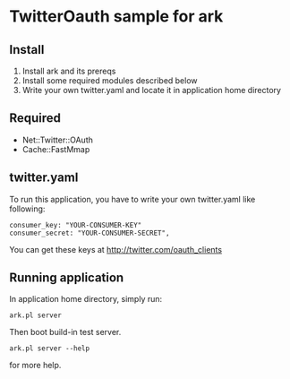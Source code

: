 # TwitterOauth sample for ark

## Install

1. Install ark and its prereqs
2. Install some required modules described below
3. Write your own twitter.yaml and locate it in application home directory

## Required

* Net::Twitter::OAuth
* Cache::FastMmap

## twitter.yaml

To run this application, you have to write your own twitter.yaml like following:

    consumer_key: "YOUR-CONSUMER-KEY"
    consumer_secret: "YOUR-CONSUMER-SECRET",

You can get these keys at http://twitter.com/oauth_clients

## Running application

In application home directory, simply run:

    ark.pl server

Then boot build-in test server.

    ark.pl server --help

for more help.



